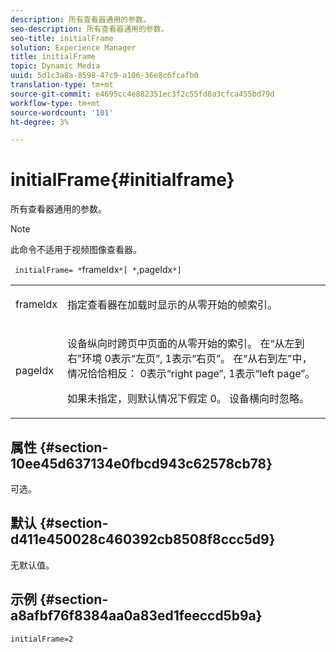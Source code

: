 ```yaml
---
description: 所有查看器通用的参数。
seo-description: 所有查看器通用的参数。
seo-title: initialFrame
solution: Experience Manager
title: initialFrame
topic: Dynamic Media
uuid: 5d1c3a8a-8598-47c9-a106-36e8c6fcafb0
translation-type: tm+mt
source-git-commit: e4695cc4e882351ec3f2c55fd8a3cfca455bd79d
workflow-type: tm+mt
source-wordcount: '101'
ht-degree: 3%

---
```



# initialFrame{#initialframe}

所有查看器通用的参数。

>[!NOTE]
>
>此命令不适用于视频图像查看器。

` initialFrame= *`frameIdx`*[ *`,pageIdx`*]`

<table id="table_9B98C97485DD4DEB8A6ECBCE8DF6B886"> 
 <tbody> 
  <tr> 
   <td colname="col1"> <p> <span class="codeph"> <span class="varname"> frameIdx</span> </span> </p> </td> 
   <td colname="col2"> <p> 指定查看器在加载时显示的从零开始的帧索引。 </p> </td> 
  </tr> 
  <tr> 
   <td colname="col1"> <p><span class="codeph"><span class="varname"> pageIdx</span></span> </p> </td> 
   <td colname="col2"> <p>设备纵向时跨页中页面的从零开始的索引。 在“从左到右”环境<span class="codeph"> 0</span>表示“左页”,<span class="codeph"> 1</span>表示“右页”。 在“从右到左”中，情况恰恰相反：<span class="codeph"> 0</span>表示“right page”,<span class="codeph"> 1</span>表示“left page”。 </p> <p>如果未指定，则默认情况下假定<span class="codeph"> 0</span>。 设备横向时忽略。 </p> </td> 
  </tr> 
 </tbody> 
</table>

## 属性 {#section-10ee45d637134e0fbcd943c62578cb78}

可选。

## 默认 {#section-d411e450028c460392cb8508f8ccc5d9}

无默认值。

## 示例 {#section-a8afbf76f8384aa0a83ed1feeccd5b9a}

```
initialFrame=2
```

